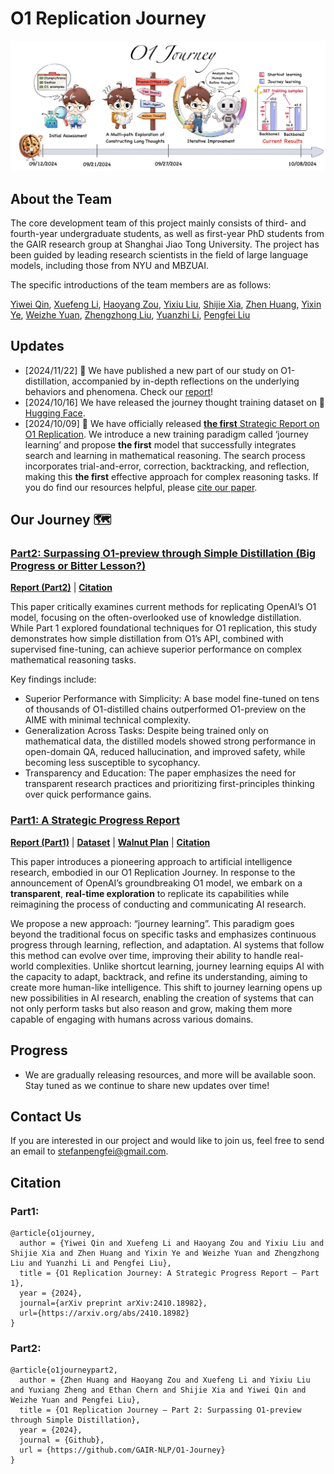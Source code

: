 # O1 Replication Journey

![](./images/part1/cute_o1.png)

## About the Team

The core development team of this project mainly consists of third- and fourth-year undergraduate students, as well as first-year PhD students from the GAIR research group at Shanghai Jiao Tong University. The project has been guided by leading research scientists in the field of large language models, including those from NYU and MBZUAI.

The specific introductions of the team members are as follows:

<!-- |   |   |   |   |   |   |
|---------|---------|---------|---------|---------|---------|
|<img src="./images/profiles/yiwei.jpg" width="100">|<img src="./images/profiles/xuefeng.png" width="100">|<img src="./images/profiles/haoyang.png" width="100">|<img src="./images/profiles/yixiu.png" width="100">|<img src="./images/profiles/shijie.jpg" width="100">|<img src="./images/profiles/huangzhen.png" width="100">|
|[Yiwei Qin](https://qinyiwei.github.io)|[Xuefeng Li](https://scholar.google.com/citations?user=DDRBbxgAAAAJ&hl=zh-CN)|[Haoyang Zou](https://scholar.google.com/citations?user=btPmUcoAAAAJ&hl=en)|[Yixiu Liu](https://scholar.google.com/citations?user=HKUoOq0AAAAJ&hl=zh-CN)|[Shijie Xia](https://shijie-xia.github.io)|[Zhen Huang](https://huangzhen02.github.io)|
|<img src="./images/profiles/yixin.png" width="100">|<img src="./images/profiles/weizhe.jpg" width="100">|<img src="./images/profiles/hector.png" width="100">|<img src="./images/profiles/yuanzhi.jpeg" width="100">|<img src="./images/profiles/pengfei.jpg" width="100">||
|[Yixin Ye](https://github.com/BLeaves)|[Weizhe Yuan](https://yyy-apple.github.io/)|[Zhengzhong Liu](https://hunterhector.github.io)|[Yuanzhi Li](https://scholar.google.com/citations?hl=en&user=aHtfItQAAAAJ&view_op=list_works&sortby=pubdate)|[Pengfei Liu](https://plms.ai/)|| -->


[Yiwei Qin](https://qinyiwei.github.io), [Xuefeng Li](https://scholar.google.com/citations?user=DDRBbxgAAAAJ&hl=zh-CN), [Haoyang Zou](https://scholar.google.com/citations?user=btPmUcoAAAAJ&hl=en), [Yixiu Liu](https://scholar.google.com/citations?user=HKUoOq0AAAAJ&hl=zh-CN), [Shijie Xia](https://shijie-xia.github.io), [Zhen Huang](https://huangzhen02.github.io), [Yixin Ye](https://github.com/BLeaves), [Weizhe Yuan](https://yyy-apple.github.io/), [Zhengzhong Liu](https://hunterhector.github.io), [Yuanzhi Li](https://scholar.google.com/citations?hl=en&user=aHtfItQAAAAJ&view_op=list_works&sortby=pubdate), [Pengfei Liu](https://plms.ai/)


## Updates

- [2024/11/22] 🚨 We have published a new part of our study on O1-distillation, accompanied by in-depth reflections on the underlying behaviors and phenomena. Check our [report](./resource/report-part2.pdf)!
- [2024/10/16] We have released the journey thought training dataset on 🤗 [Hugging Face](https://huggingface.co/datasets/GAIR/o1-journey).
- [2024/10/09] 🚨 We have officially released [**the first** Strategic Report on O1 Replication](https://arxiv.org/pdf/2410.18982). We introduce a new training paradigm called ‘journey learning’ and propose **the first** model that successfully integrates search and learning in mathematical reasoning. The search process incorporates trial-and-error, correction, backtracking, and reflection, making this **the first** effective approach for complex reasoning tasks. If you do find our resources helpful, please [cite our paper](#citation).



## Our Journey 🗺️

### [Part2: Surpassing O1-preview through Simple Distillation (Big Progress or Bitter Lesson?)](./docs/part2.md)
[**Report (Part2)**](./resource/report-part2.pdf) | [**Citation**](#citation)


This paper critically examines current methods for replicating OpenAI’s O1 model, focusing on the often-overlooked use of knowledge distillation. While Part 1 explored foundational techniques for O1 replication, this study demonstrates how simple distillation from O1’s API, combined with supervised fine-tuning, can achieve superior performance on complex mathematical reasoning tasks.

Key findings include:

- Superior Performance with Simplicity: A base model fine-tuned on tens of thousands of O1-distilled chains outperformed O1-preview on the AIME with minimal technical complexity.
- Generalization Across Tasks: Despite being trained only on mathematical data, the distilled models showed strong performance in open-domain QA, reduced hallucination, and improved safety, while becoming less susceptible to sycophancy.
- Transparency and Education: The paper emphasizes the need for transparent research practices and prioritizing first-principles thinking over quick performance gains.



### [Part1: A Strategic Progress Report](./docs/part1.md)
[**Report (Part1)**](https://arxiv.org/pdf/2410.18982) | [**Dataset**](https://huggingface.co/datasets/GAIR/o1-journey) | [**Walnut Plan**](https://gair-nlp.github.io/walnut-plan/) | [**Citation**](#citation)



This paper introduces a pioneering approach to artificial intelligence research, embodied in our O1 Replication Journey. In response to the announcement of OpenAI’s groundbreaking O1 model, we embark on a **transparent**, **real-time exploration** to replicate its capabilities while reimagining the process of conducting and communicating AI research. 

We propose a new approach: “journey learning”. This paradigm goes beyond the traditional focus on specific tasks and emphasizes continuous progress through learning, reflection, and adaptation. AI systems that follow this method can evolve over time, improving their ability to handle real-world complexities. Unlike shortcut learning, journey learning equips AI with the capacity to adapt, backtrack, and refine its understanding, aiming to create more human-like intelligence. This shift to journey learning opens up new possibilities in AI research, enabling the creation of systems that can not only perform tasks but also reason and grow, making them more capable of engaging with humans across various domains.



## Progress

* We are gradually releasing resources, and more will be available soon. Stay tuned as we continue to share new updates over time!



## Contact Us

If you are interested in our project and would like to join us, feel free to send an email to [stefanpengfei@gmail.com](mailto:stefanpengfei@gmail.com).

## Citation


### Part1:

```
@article{o1journey,
  author = {Yiwei Qin and Xuefeng Li and Haoyang Zou and Yixiu Liu and Shijie Xia and Zhen Huang and Yixin Ye and Weizhe Yuan and Zhengzhong Liu and Yuanzhi Li and Pengfei Liu},
  title = {O1 Replication Journey: A Strategic Progress Report – Part 1},
  year = {2024},
  journal={arXiv preprint arXiv:2410.18982},
  url={https://arxiv.org/abs/2410.18982}
}
```

### Part2:

```
@article{o1journeypart2,
  author = {Zhen Huang and Haoyang Zou and Xuefeng Li and Yixiu Liu and Yuxiang Zheng and Ethan Chern and Shijie Xia and Yiwei Qin and Weizhe Yuan and Pengfei Liu},
  title = {O1 Replication Journey – Part 2: Surpassing O1-preview through Simple Distillation},
  year = {2024},
  journal = {Github},
  url = {https://github.com/GAIR-NLP/O1-Journey}
}
```
